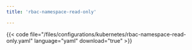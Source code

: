 ```yaml
---
title: 'rbac-namespace-read-only'

---
```


{{< code file="/files/configurations/kubernetes/rbac-namespace-read-only.yaml" language="yaml" download="true" >}}

